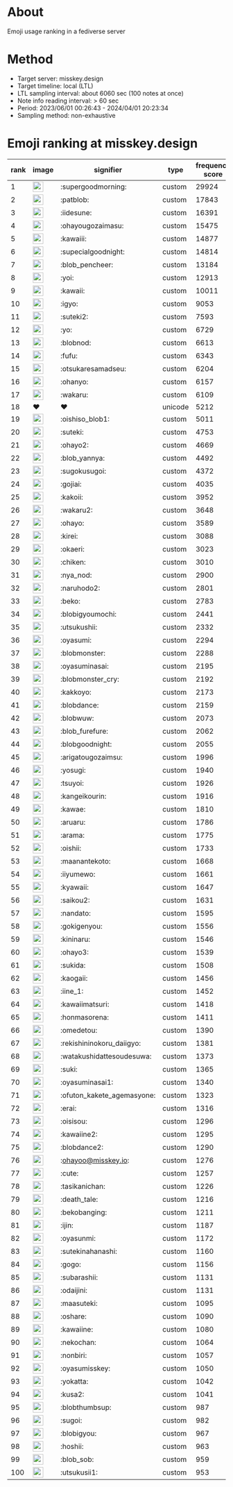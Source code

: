 # About
Emoji usage ranking in a fediverse server

# Method
- Target server: misskey.design
- Target timeline: local (LTL)
- LTL sampling interval: about 6060 sec (100 notes at once)
- Note info reading interval: > 60 sec
- Period: 2023/06/01 00:26:43 - 2024/04/01 20:23:34 
- Sampling method: non-exhaustive

# Emoji ranking at misskey.design

|rank|image|signifier|type|frequency score|
|----|----|----|----|----|
|1|<img height="24" src="https://misskey.design/emoji/supergoodmorning.webp">|:supergoodmorning:|custom|29924|
|2|<img height="24" src="https://misskey.design/emoji/patblob.webp">|:patblob:|custom|17843|
|3|<img height="24" src="https://misskey.design/emoji/iidesune.webp">|:iidesune:|custom|16391|
|4|<img height="24" src="https://misskey.design/emoji/ohayougozaimasu.webp">|:ohayougozaimasu:|custom|15475|
|5|<img height="24" src="https://misskey.design/emoji/kawaiii.webp">|:kawaiii:|custom|14877|
|6|<img height="24" src="https://misskey.design/emoji/supecialgoodnight.webp">|:supecialgoodnight:|custom|14814|
|7|<img height="24" src="https://misskey.design/emoji/blob_pencheer.webp">|:blob_pencheer:|custom|13184|
|8|<img height="24" src="https://misskey.design/emoji/yoi.webp">|:yoi:|custom|12913|
|9|<img height="24" src="https://misskey.design/emoji/kawaii.webp">|:kawaii:|custom|10011|
|10|<img height="24" src="https://misskey.design/emoji/igyo.webp">|:igyo:|custom|9053|
|11|<img height="24" src="https://misskey.design/emoji/suteki2.webp">|:suteki2:|custom|7593|
|12|<img height="24" src="https://misskey.design/emoji/yo.webp">|:yo:|custom|6729|
|13|<img height="24" src="https://misskey.design/emoji/blobnod.webp">|:blobnod:|custom|6613|
|14|<img height="24" src="https://misskey.design/emoji/fufu.webp">|:fufu:|custom|6343|
|15|<img height="24" src="https://misskey.design/emoji/otsukaresamadseu.webp">|:otsukaresamadseu:|custom|6204|
|16|<img height="24" src="https://misskey.design/emoji/ohanyo.webp">|:ohanyo:|custom|6157|
|17|<img height="24" src="https://misskey.design/emoji/wakaru.webp">|:wakaru:|custom|6109|
|18|❤|❤|unicode|5212|
|19|<img height="24" src="https://misskey.design/emoji/oishiso_blob1.webp">|:oishiso_blob1:|custom|5011|
|20|<img height="24" src="https://misskey.design/emoji/suteki.webp">|:suteki:|custom|4753|
|21|<img height="24" src="https://misskey.design/emoji/ohayo2.webp">|:ohayo2:|custom|4669|
|22|<img height="24" src="https://misskey.design/emoji/blob_yannya.webp">|:blob_yannya:|custom|4492|
|23|<img height="24" src="https://misskey.design/emoji/sugokusugoi.webp">|:sugokusugoi:|custom|4372|
|24|<img height="24" src="https://misskey.design/emoji/gojiai.webp">|:gojiai:|custom|4035|
|25|<img height="24" src="https://misskey.design/emoji/kakoii.webp">|:kakoii:|custom|3952|
|26|<img height="24" src="https://misskey.design/emoji/wakaru2.webp">|:wakaru2:|custom|3648|
|27|<img height="24" src="https://misskey.design/emoji/ohayo.webp">|:ohayo:|custom|3589|
|28|<img height="24" src="https://misskey.design/emoji/kirei.webp">|:kirei:|custom|3088|
|29|<img height="24" src="https://misskey.design/emoji/okaeri.webp">|:okaeri:|custom|3023|
|30|<img height="24" src="https://misskey.design/emoji/chiken.webp">|:chiken:|custom|3010|
|31|<img height="24" src="https://misskey.design/emoji/nya_nod.webp">|:nya_nod:|custom|2900|
|32|<img height="24" src="https://misskey.design/emoji/naruhodo2.webp">|:naruhodo2:|custom|2801|
|33|<img height="24" src="https://misskey.design/emoji/beko.webp">|:beko:|custom|2783|
|34|<img height="24" src="https://misskey.design/emoji/blobigyoumochi.webp">|:blobigyoumochi:|custom|2441|
|35|<img height="24" src="https://misskey.design/emoji/utsukushii.webp">|:utsukushii:|custom|2332|
|36|<img height="24" src="https://misskey.design/emoji/oyasumi.webp">|:oyasumi:|custom|2294|
|37|<img height="24" src="https://misskey.design/emoji/blobmonster.webp">|:blobmonster:|custom|2288|
|38|<img height="24" src="https://misskey.design/emoji/oyasuminasai.webp">|:oyasuminasai:|custom|2195|
|39|<img height="24" src="https://misskey.design/emoji/blobmonster_cry.webp">|:blobmonster_cry:|custom|2192|
|40|<img height="24" src="https://misskey.design/emoji/kakkoyo.webp">|:kakkoyo:|custom|2173|
|41|<img height="24" src="https://misskey.design/emoji/blobdance.webp">|:blobdance:|custom|2159|
|42|<img height="24" src="https://misskey.design/emoji/blobwuw.webp">|:blobwuw:|custom|2073|
|43|<img height="24" src="https://misskey.design/emoji/blob_furefure.webp">|:blob_furefure:|custom|2062|
|44|<img height="24" src="https://misskey.design/emoji/blobgoodnight.webp">|:blobgoodnight:|custom|2055|
|45|<img height="24" src="https://misskey.design/emoji/arigatougozaimsu.webp">|:arigatougozaimsu:|custom|1996|
|46|<img height="24" src="https://misskey.design/emoji/yosugi.webp">|:yosugi:|custom|1940|
|47|<img height="24" src="https://misskey.design/emoji/tsuyoi.webp">|:tsuyoi:|custom|1926|
|48|<img height="24" src="https://misskey.design/emoji/kangeikourin.webp">|:kangeikourin:|custom|1916|
|49|<img height="24" src="https://misskey.design/emoji/kawae.webp">|:kawae:|custom|1810|
|50|<img height="24" src="https://misskey.design/emoji/aruaru.webp">|:aruaru:|custom|1786|
|51|<img height="24" src="https://misskey.design/emoji/arama.webp">|:arama:|custom|1775|
|52|<img height="24" src="https://misskey.design/emoji/oishii.webp">|:oishii:|custom|1733|
|53|<img height="24" src="https://misskey.design/emoji/maanantekoto.webp">|:maanantekoto:|custom|1668|
|54|<img height="24" src="https://misskey.design/emoji/iiyumewo.webp">|:iiyumewo:|custom|1661|
|55|<img height="24" src="https://misskey.design/emoji/kyawaii.webp">|:kyawaii:|custom|1647|
|56|<img height="24" src="https://misskey.design/emoji/saikou2.webp">|:saikou2:|custom|1631|
|57|<img height="24" src="https://misskey.design/emoji/nandato.webp">|:nandato:|custom|1595|
|58|<img height="24" src="https://misskey.design/emoji/gokigenyou.webp">|:gokigenyou:|custom|1556|
|59|<img height="24" src="https://misskey.design/emoji/kininaru.webp">|:kininaru:|custom|1546|
|60|<img height="24" src="https://misskey.design/emoji/ohayo3.webp">|:ohayo3:|custom|1539|
|61|<img height="24" src="https://misskey.design/emoji/sukida.webp">|:sukida:|custom|1508|
|62|<img height="24" src="https://misskey.design/emoji/kaogaii.webp">|:kaogaii:|custom|1456|
|63|<img height="24" src="https://misskey.design/emoji/iine_1.webp">|:iine_1:|custom|1452|
|64|<img height="24" src="https://misskey.design/emoji/kawaiimatsuri.webp">|:kawaiimatsuri:|custom|1418|
|65|<img height="24" src="https://misskey.design/emoji/honmasorena.webp">|:honmasorena:|custom|1411|
|66|<img height="24" src="https://misskey.design/emoji/omedetou.webp">|:omedetou:|custom|1390|
|67|<img height="24" src="https://misskey.design/emoji/rekishininokoru_daiigyo.webp">|:rekishininokoru_daiigyo:|custom|1381|
|68|<img height="24" src="https://misskey.design/emoji/watakushidattesoudesuwa.webp">|:watakushidattesoudesuwa:|custom|1373|
|69|<img height="24" src="https://misskey.design/emoji/suki.webp">|:suki:|custom|1365|
|70|<img height="24" src="https://misskey.design/emoji/oyasuminasai1.webp">|:oyasuminasai1:|custom|1340|
|71|<img height="24" src="https://misskey.design/emoji/ofuton_kakete_agemasyone.webp">|:ofuton_kakete_agemasyone:|custom|1323|
|72|<img height="24" src="https://misskey.design/emoji/erai.webp">|:erai:|custom|1316|
|73|<img height="24" src="https://misskey.design/emoji/oisisou.webp">|:oisisou:|custom|1296|
|74|<img height="24" src="https://misskey.design/emoji/kawaiine2.webp">|:kawaiine2:|custom|1295|
|75|<img height="24" src="https://misskey.design/emoji/blobdance2.webp">|:blobdance2:|custom|1290|
|76|<img height="24" src="https://misskey.design/emoji/ohayoo.webp">|:ohayoo@misskey.io:|custom|1276|
|77|<img height="24" src="https://misskey.design/emoji/cute.webp">|:cute:|custom|1257|
|78|<img height="24" src="https://misskey.design/emoji/tasikanichan.webp">|:tasikanichan:|custom|1226|
|79|<img height="24" src="https://misskey.design/emoji/death_tale.webp">|:death_tale:|custom|1216|
|80|<img height="24" src="https://misskey.design/emoji/bekobanging.webp">|:bekobanging:|custom|1211|
|81|<img height="24" src="https://misskey.design/emoji/ijin.webp">|:ijin:|custom|1187|
|82|<img height="24" src="https://misskey.design/emoji/oyasunmi.webp">|:oyasunmi:|custom|1172|
|83|<img height="24" src="https://misskey.design/emoji/sutekinahanashi.webp">|:sutekinahanashi:|custom|1160|
|84|<img height="24" src="https://misskey.design/emoji/gogo.webp">|:gogo:|custom|1156|
|85|<img height="24" src="https://misskey.design/emoji/subarashii.webp">|:subarashii:|custom|1131|
|86|<img height="24" src="https://misskey.design/emoji/odaijini.webp">|:odaijini:|custom|1131|
|87|<img height="24" src="https://misskey.design/emoji/maasuteki.webp">|:maasuteki:|custom|1095|
|88|<img height="24" src="https://misskey.design/emoji/oshare.webp">|:oshare:|custom|1090|
|89|<img height="24" src="https://misskey.design/emoji/kawaiine.webp">|:kawaiine:|custom|1080|
|90|<img height="24" src="https://misskey.design/emoji/nekochan.webp">|:nekochan:|custom|1064|
|91|<img height="24" src="https://misskey.design/emoji/nonbiri.webp">|:nonbiri:|custom|1057|
|92|<img height="24" src="https://misskey.design/emoji/oyasumisskey.webp">|:oyasumisskey:|custom|1050|
|93|<img height="24" src="https://misskey.design/emoji/yokatta.webp">|:yokatta:|custom|1042|
|94|<img height="24" src="https://misskey.design/emoji/kusa2.webp">|:kusa2:|custom|1041|
|95|<img height="24" src="https://misskey.design/emoji/blobthumbsup.webp">|:blobthumbsup:|custom|987|
|96|<img height="24" src="https://misskey.design/emoji/sugoi.webp">|:sugoi:|custom|982|
|97|<img height="24" src="https://misskey.design/emoji/blobigyou.webp">|:blobigyou:|custom|967|
|98|<img height="24" src="https://misskey.design/emoji/hoshii.webp">|:hoshii:|custom|963|
|99|<img height="24" src="https://misskey.design/emoji/blob_sob.webp">|:blob_sob:|custom|959|
|100|<img height="24" src="https://misskey.design/emoji/utsukusii1.webp">|:utsukusii1:|custom|953|
